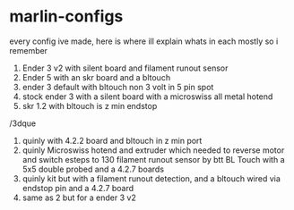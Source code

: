 # marlin-configs
every config ive made, here is where ill explain whats in each mostly so i remember

1) Ender 3 v2 with silent board and filament runout sensor 
2) Ender 5 with an skr board and a bltouch
3) ender 3 default with bltouch non 3 volt in 5 pin spot
4) stock ender 3 with a silent board with a microswiss all metal hotend
5) skr 1.2 with bltouch is z min endstop

/3dque

1) quinly with 4.2.2 board and bltouch in z min port
2) quinly Microswiss hotend and extruder which needed to reverse motor and switch esteps to 130 filament runout sensor by btt BL Touch with a 5x5 double probed and a 4.2.7 boards
3) quinly kit but with a filament runout detection, and a bltouch wired via endstop pin and a 4.2.7 board
4) same as 2 but for a ender 3 v2
